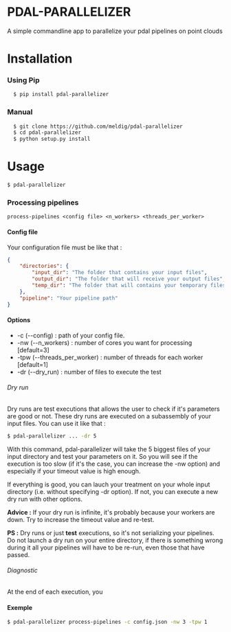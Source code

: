 # PDAL-PARALLELIZER

A simple commandline app to parallelize your pdal pipelines on point clouds

# Installation
### Using Pip
```bash
  $ pip install pdal-parallelizer
```
### Manual
```bash
  $ git clone https://github.com/meldig/pdal-parallelizer
  $ cd pdal-parallelizer
  $ python setup.py install
```
# Usage
```bash
$ pdal-parallelizer
```

### Processing pipelines
`process-pipelines <config file> <n_workers> <threads_per_worker>`

#### Config file

Your configuration file must be like that : 

```json
{
    "directories": {
        "input_dir": "The folder that contains your input files",
        "output_dir": "The folder that will receive your output files",
        "temp_dir": "The folder that will contains your temporary files"
    },
    "pipeline": "Your pipeline path"
}
```

#### Options

- -c (--config) : path of your config file.
- -nw (--n_workers) : number of cores you want for processing [default=3]
- -tpw (--threads_per_worker) : number of threads for each worker [default=1]
- -dr (--dry_run) : number of files to execute the test

###### Dry run

Dry runs are test executions that allows the user to check if it's parameters are good or not.
These dry runs are executed on a subassembly of your input files. You can use it like that :

```bash
$ pdal-parallelizer ... -dr 5
```

With this command, pdal-parallelizer will take the 5 biggest files of your input directory and test your parameters on it.
So you will see if the execution is too slow (if it's the case, you can increase the -nw option) and especially if your
timeout value is high enough.

If everything is good, you can lauch your treatment on your whole input directory (i.e. without specifying -dr option). If not, you can execute a new dry run with other options.

**Advice :** If your dry run is infinite, it's probably because your workers are down. Try to increase the timeout value and re-test.

**PS :** Dry runs or just **test** executions, so it's not serializing your pipelines. Do not launch a dry run on your entire directory, if there is something wrong during it all your pipelines will have to be re-run, even those that have passed. 

###### Diagnostic

At the end of each execution, you

#### Exemple

```bash
$ pdal-parallelizer process-pipelines -c config.json -nw 3 -tpw 1
```